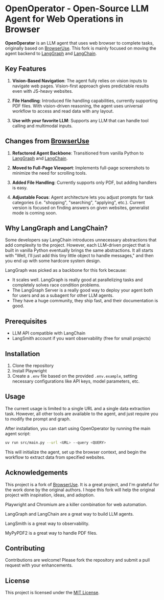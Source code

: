 # OpenOperator - Open-Source LLM Agent for Web Operations in Browser

**OpenOperator** is an LLM agent that uses web browser to complete tasks, originally based on [BrowserUse](https://github.com/browser-use/browser-use). This fork is mainly focused on moving the agent backend to [LangGraph](https://github.com/langgraph/langgraph) and [LangChain](https://github.com/langchain/langchain).

## Key Features

1. **Vision-Based Navigation**: The agent fully relies on vision inputs to navigate web pages. Vision-first approach gives predictable results even with JS-heavy websites.

2. **File Handling**: Introduced file handling capabilities, currently supporting PDF files. With vision-driven reasoning, the agent uses universal workflow to access and read data with any layout.

3. **Use with your favorite LLM**: Supports any LLM that can handle tool calling and multimodal inputs.

## Changes from [BrowserUse](https://github.com/browser-use/browser-use)

1. **Refactored Agent Backbone**: Transitioned from vanilla Python to [LangGraph](https://github.com/langgraph/langgraph) and [LangChain](https://github.com/langchain/langchain).

2. **Moved to Full-Page Viewport**: Implements full-page screenshots to minimize the need for scrolling tools.

4. **Added File Handling**: Currently supports only PDF, but adding handlers is easy.

5. **Adjustable Focus**: Agent architecture lets you adjust prompts for task categories (i.e. "shopping", "searching", "applying", etc.). Current version is focused on finding answers on given websites, generalist mode is coming soon.

## Why LangGraph and LangChain?

Some developers say LangChain introduces unnecessary abstractions that add complexity to the project. However, each LLM-driven project that is built in vanilla Python eventually brings the same abstractions. It all starts with "Well, I'll just add this tiny little object to handle messages," and then you end up with some hardcore system design.

LangGraph was picked as a backbone for this fork because:
- It scales well. LangGraph is really good at parallelizing tasks and completely solves race condition problems.
- The LangGraph Server is a really good way to deploy your agent both for users and as a subagent for other LLM agents.
- They have a huge community, they ship fast, and their documentation is good.

## Prerequisites
- LLM API compatible with LangChain
- LangSmith account if you want observability (free for small projects)

## Installation

1. Clone the repository
2. Install Playwright
3. Create a `.env` file based on the provided `.env.example`, setting necessary configurations like API keys, model parameters, etc.

## Usage

The current usage is limited to a single URL and a single data extraction task. However, all other tools are available to the agent, and just require you to modify the prompt and graph.

After installation, you can start using OpenOperator by running the main agent script:

```bash
uv run src/main.py --url <URL> --query <QUERY>
```

This will initialize the agent, set up the browser context, and begin the workflow to extract data from specified websites.

## Acknowledgements

This project is a fork of [BrowserUse](https://github.com/browser-use/browser-use). It is a great project, and I'm grateful for the work done by the original authors. I hope this fork will help the original project with inspiration, ideas, and adoption.

Playwright and Chromium are a killer combination for web automation.

LangGraph and LangChain are a great way to build LLM agents.

LangSmith is a great way to observability.

MyPyPDF2 is a great way to handle PDF files.

## Contributing

Contributions are welcome! Please fork the repository and submit a pull request with your enhancements.

## License

This project is licensed under the [MIT License](LICENSE).
